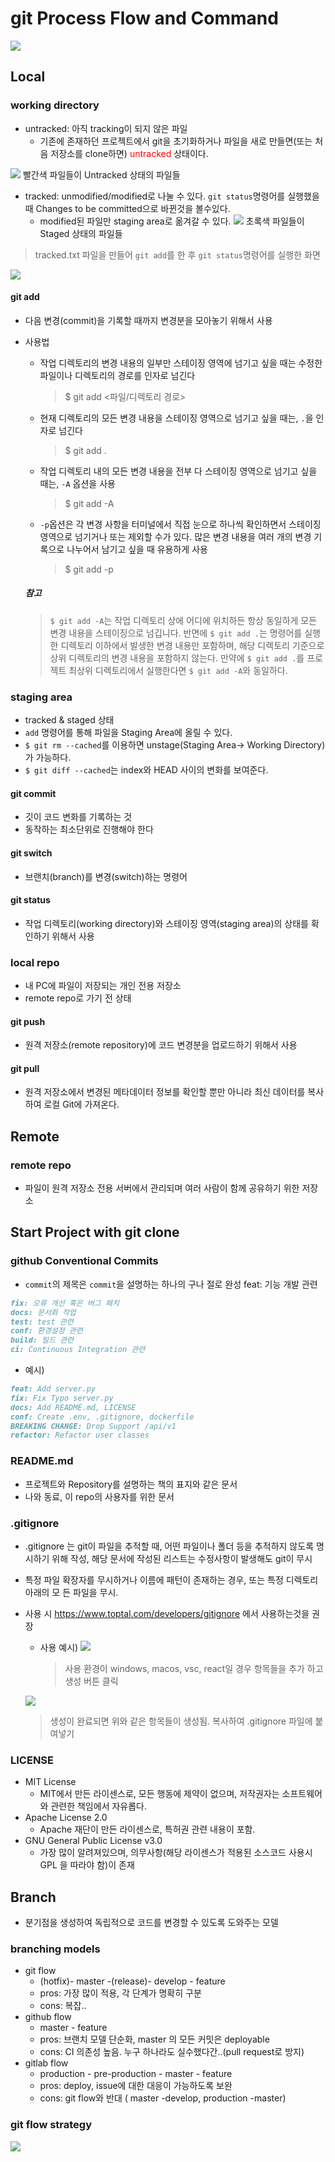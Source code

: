 # git Process Flow and Command
![](https://velog.velcdn.com/images/hyeon_17/post/4a13d1e2-acfa-4a0d-8919-b9243a3352a9/image.png)

## Local
### working directory
- untracked: 아직 tracking이 되지 않은 파일
  - 기존에 존재하던 프로젝트에서 git을 초기화하거나 파일을 새로 만들면(또는 처음 저장소를 clone하면) <span style="color: red">untracked</span> 상태이다.
<img src=https://velog.velcdn.com/images/hyeon_17/post/1ae105f9-efd4-4e3e-9618-615e1b7a6125/image.png>
빨간색 파일들이 Untracked 상태의 파일들

- tracked: unmodified/modified로 나눌 수 있다. `git status`명령어를 실행했을 때 Changes to be committed으로 바뀐것을 볼수있다.
  - modified된 파일만 staging area로 옮겨갈 수 있다.
	![](https://velog.velcdn.com/images/hyeon_17/post/7d061718-e81a-4477-9297-d1d1cd503f37/image.png)
초록색 파일들이 Staged 상태의 파일들
> tracked.txt 파일을 만들어 `git add`를 한 후 `git status`명령어를 실행한 화면

 ![](https://velog.velcdn.com/images/hyeon_17/post/f5ba3cfa-eeb1-4214-9c50-41b8936cf376/image.png)
#### git add
  - 다음 변경(commit)을 기록할 때까지 변경분을 모아놓기 위해서 사용
  - 사용법
    - 작업 디렉토리의 변경 내용의 일부만 스테이징 영역에 넘기고 싶을 때는 수정한 파일이나 디렉토리의 경로를 인자로 넘긴다
      > $ git add <파일/디렉토리 경로>
    - 현재 디렉토리의 모든 변경 내용을 스테이징 영역으로 넘기고 싶을 때는, `.`을 인자로 넘긴다
      > $ git add .
    - 작업 디렉토리 내의 모든 변경 내용을 전부 다 스테이징 영역으로 넘기고 싶을 때는, `-A` 옵션을 사용
      > $ git add -A
    - `-p`옵션은 각 변경 사항을 터미널에서 직접 눈으로 하나씩 확인하면서 스테이징 영역으로 넘기거나 또는 제외할 수가 있다. 많은 변경 내용을 여러 개의 변경 기록으로 나누어서 남기고 싶을 때 유용하게 사용
      > $ git add -p
      
     ##### 참고
    > `$ git add -A`는 작업 디렉토리 상에 어디에 위치하든 항상 동일하게 모든 변경 내용을 스테이징으로 넘깁니다. 반면에 `$ git add .`는 명령어를 실행한 디렉토리 이하에서 발생한 변경 내용만 포함하며, 해당 디렉토리 기준으로 상위 디렉토리의 변경 내용을 포함하지 않는다. 만약에 `$ git add .`를 프로젝트 최상위 디렉토리에서 실행한다면 `$ git add -A`와 동일하다.

  
### staging area
- tracked & staged 상태
- `add` 명령어를 통해 파일을 Staging Area에 올릴 수 있다.
- `$ git rm --cached`를 이용하면 unstage(Staging Area-> Working Directory)가 가능하다.
- `$ git diff --cached`는 index와 HEAD 사이의 변화를 보여준다.
#### git commit
  - 깃이 코드 변화를 기록하는 것
  - 동작하는 최소단위로 진행해야 한다
#### git switch
  - 브랜치(branch)를 변경(switch)하는 명령어
#### git status
- 작업 디렉토리(working directory)와 스테이징 영역(staging area)의 상태를 확인하기 위해서 사용

### local repo
- 내 PC에 파일이 저장되는 개인 전용 저장소
- remote repo로 가기 전 상태
#### git push
- 원격 저장소(remote repository)에 코드 변경분을 업로드하기 위해서 사용

#### git pull
- 원격 저장소에서 변경된 메타데이터 정보를 확인할 뿐만 아니라 최신 데이터를 복사하여 로컬 Git에 가져온다.

  
## Remote
### remote repo
- 파일이 원격 저장소 전용 서버에서 관리되며 여러 사람이 함께 공유하기 위한 저장소

## Start Project with git clone
### github Conventional Commits
- `commit`의 제목은 `commit`을 설명하는 하나의 구나 절로 완성 feat: 기능 개발 관련

```Markdown
fix: 오류 개선 혹은 버그 패치
docs: 문서화 작업
test: test 관련
conf: 환경설정 관련
build: 빌드 관련
ci: Continuous Integration 관련
```

  - 예시)
 ```Markdown
 feat: Add server.py
fix: Fix Typo server.py
docs: Add README.md, LICENSE
conf: Create .env, .gitignore, dockerfile
BREAKING CHANGE: Drop Support /api/v1
refactor: Refactor user classes
```

### README.md
- 프로젝트와 Repository를 설명하는 책의 표지와 같은 문서
- 나와 동료, 이 repo의 사용자를 위한 문서

### .gitignore
- .gitignore 는 git이 파일을 추적할 때, 어떤 파일이나 폴더 등을 추적하지 않도록 명시하기
위해 작성, 해당 문서에 작성된 리스트는 수정사항이 발생해도 git이 무시
- 특정 파일 확장자를 무시하거나 이름에 패턴이 존재하는 경우, 또는 특정 디렉토리 아래의 모
든 파일을 무시.
- 사용 시 https://www.toptal.com/developers/gitignore 에서 사용하는것을 권장
  - 사용 예시)
  ![](https://velog.velcdn.com/images/hyeon_17/post/9af0b3ee-5146-4143-a9a0-8f254df32f54/image.png)
    > 사용 환경이 windows, macos, vsc, react일 경우 항목들을 추가 하고 생성 버튼 클릭
      
   ![](https://velog.velcdn.com/images/hyeon_17/post/2d56b0b8-e14e-41ba-a27a-749d04d53ef0/image.png)
    > 생성이 완료되면 위와 같은 항목들이 생성됨. 복사하여 .gitignore 파일에 붙여넣기


### LICENSE
- MIT License
  - MIT에서 만든 라이센스로, 모든 행동에 제약이 없으며, 저작권자는 소프트웨어와
관련한 책임에서 자유롭다.
- Apache License 2.0
  - Apache 재단이 만든 라이센스로, 특허권 관련 내용이 포함.
- GNU General Public License v3.0
  - 가장 많이 알려져있으며, 의무사항(해당 라이센스가 적용된 소스코드 사용시 GPL
을 따라야 함)이 존재

## Branch
- 분기점을 생성하여 독립적으로 코드를 변경할 수 있도록 도와주는 모델

### branching models
- git flow
  - (hotfix)- master -(release)- develop - feature
  - pros: 가장 많이 적용, 각 단계가 명확히 구분
  - cons: 복잡..
- github flow
  - master - feature
  - pros: 브랜치 모델 단순화, master 의 모든 커밋은 deployable
  - cons: CI 의존성 높음. 누구 하나라도 실수했다간..(pull request로 방지)
- gitlab flow
  - production - pre-production - master - feature
  - pros: deploy, issue에 대한 대응이 가능하도록 보완
  - cons: git flow와 반대 ( master -develop, production -master)

### git flow strategy
![](https://velog.velcdn.com/images/hyeon_17/post/de0cfdb7-4afd-4f17-aeb6-402126d85a23/image.png)
